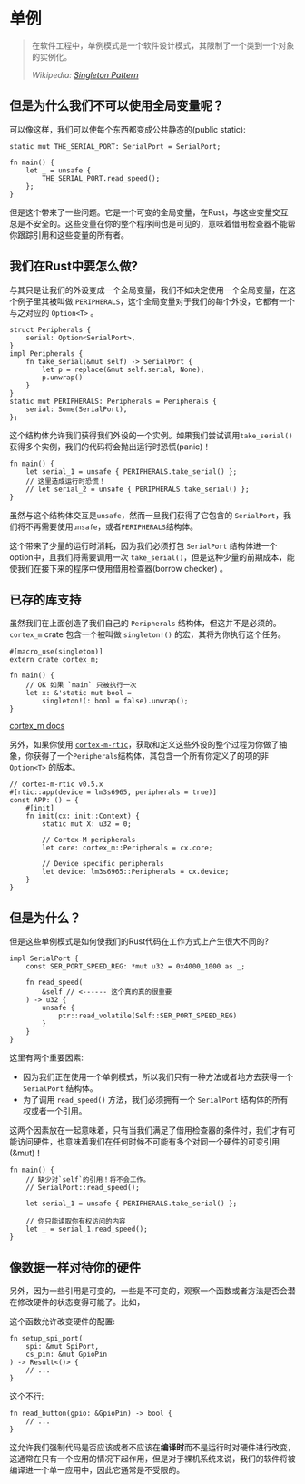 # 单例

> 在软件工程中，单例模式是一个软件设计模式，其限制了一个类到一个对象的实例化。
>
> *Wikipedia: [Singleton Pattern]*

[Singleton Pattern]: https://en.wikipedia.org/wiki/Singleton_pattern


## 但是为什么我们不可以使用全局变量呢？

可以像这样，我们可以使每个东西都变成公共静态的(public static):

```rust,ignore
static mut THE_SERIAL_PORT: SerialPort = SerialPort;

fn main() {
    let _ = unsafe {
        THE_SERIAL_PORT.read_speed();
    };
}
```

但是这个带来了一些问题。它是一个可变的全局变量，在Rust，与这些变量交互总是不安全的。这些变量在你的整个程序间也是可见的，意味着借用检查器不能帮你跟踪引用和这些变量的所有者。

## 我们在Rust中要怎么做?

与其只是让我们的外设变成一个全局变量，我们不如决定使用一个全局变量，在这个例子里其被叫做 `PERIPHERALS`，这个全局变量对于我们的每个外设，它都有一个与之对应的 `Option<T>` 。

```rust,ignore
struct Peripherals {
    serial: Option<SerialPort>,
}
impl Peripherals {
    fn take_serial(&mut self) -> SerialPort {
        let p = replace(&mut self.serial, None);
        p.unwrap()
    }
}
static mut PERIPHERALS: Peripherals = Peripherals {
    serial: Some(SerialPort),
};
```

这个结构体允许我们获得我们外设的一个实例。如果我们尝试调用`take_serial()`获得多个实例，我们的代码将会抛出运行时恐慌(panic)！

```rust,ignore
fn main() {
    let serial_1 = unsafe { PERIPHERALS.take_serial() };
    // 这里造成运行时恐慌！
    // let serial_2 = unsafe { PERIPHERALS.take_serial() };
}
```

虽然与这个结构体交互是`unsafe`，然而一旦我们获得了它包含的 `SerialPort`，我们将不再需要使用`unsafe`，或者`PERIPHERALS`结构体。

这个带来了少量的运行时消耗，因为我们必须打包 `SerialPort` 结构体进一个option中，且我们将需要调用一次 `take_serial()`，但是这种少量的前期成本，能使我们在接下来的程序中使用借用检查器(borrow checker) 。

## 已存的库支持

虽然我们在上面创造了我们自己的 `Peripherals` 结构体，但这并不是必须的。`cortex_m` crate 包含一个被叫做 `singleton!()` 的宏，其将为你执行这个任务。

```rust,ignore
#[macro_use(singleton)]
extern crate cortex_m;

fn main() {
    // OK 如果 `main` 只被执行一次
    let x: &'static mut bool =
        singleton!(: bool = false).unwrap();
}
```

[cortex_m docs](https://docs.rs/cortex-m/latest/cortex_m/macro.singleton.html)

另外，如果你使用 [`cortex-m-rtic`](https://github.com/rtic-rs/cortex-m-rtic)，获取和定义这些外设的整个过程为你做了抽象，你获得了一个`Peripherals`结构体，其包含一个所有你定义了的项的非 `Option<T>` 的版本。

```rust,ignore
// cortex-m-rtic v0.5.x
#[rtic::app(device = lm3s6965, peripherals = true)]
const APP: () = {
    #[init]
    fn init(cx: init::Context) {
        static mut X: u32 = 0;
         
        // Cortex-M peripherals
        let core: cortex_m::Peripherals = cx.core;
        
        // Device specific peripherals
        let device: lm3s6965::Peripherals = cx.device;
    }
}
```

## 但是为什么？

但是这些单例模式是如何使我们的Rust代码在工作方式上产生很大不同的?

```rust,ignore
impl SerialPort {
    const SER_PORT_SPEED_REG: *mut u32 = 0x4000_1000 as _;

    fn read_speed(
        &self // <------ 这个真的真的很重要
    ) -> u32 {
        unsafe {
            ptr::read_volatile(Self::SER_PORT_SPEED_REG)
        }
    }
}
```


这里有两个重要因素:

* 因为我们正在使用一个单例模式，所以我们只有一种方法或者地方去获得一个 `SerialPort` 结构体。
* 为了调用 `read_speed()` 方法，我们必须拥有一个 `SerialPort` 结构体的所有权或者一个引用。

这两个因素放在一起意味着，只有当我们满足了借用检查器的条件时，我们才有可能访问硬件，也意味着我们在任何时候不可能有多个对同一个硬件的可变引用(&mut)！

```rust,ignore
fn main() {
    // 缺少对`self`的引用！将不会工作。
    // SerialPort::read_speed();

    let serial_1 = unsafe { PERIPHERALS.take_serial() };

    // 你只能读取你有权访问的内容
    let _ = serial_1.read_speed();
}
```

## 像数据一样对待你的硬件

另外，因为一些引用是可变的，一些是不可变的，观察一个函数或者方法是否会潜在修改硬件的状态变得可能了。比如，

这个函数允许改变硬件的配置:

```rust,ignore
fn setup_spi_port(
    spi: &mut SpiPort,
    cs_pin: &mut GpioPin
) -> Result<()> {
    // ...
}
```

这个不行:

```rust,ignore
fn read_button(gpio: &GpioPin) -> bool {
    // ...
}
```

这允许我们强制代码是否应该或者不应该在**编译时**而不是运行时对硬件进行改变，这通常在只有一个应用的情况下起作用，但是对于裸机系统来说，我们的软件将被编译进一个单一应用中，因此它通常是不受限的。

